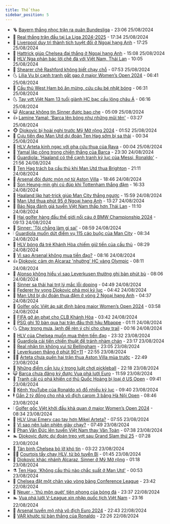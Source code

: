 ```yaml
---
title: Thể thao
sidebar_position: 5
---
```


<!-- vnexpress-the-thao:START -->
- 🪜 [Bayern thắng nhọc trận ra quân Bundesliga](https://vnexpress.net/bayern-thang-nhoc-tran-ra-quan-bundesliga-4785553.html) - 23:06 25/08/2024
- 🦩 [Real thắng trận đầu tại La Liga 2024-2025](https://vnexpress.net/real-thang-tran-dau-tai-la-liga-2024-2025-4785560.html) - 17:34 25/08/2024
- 🧰 [Liverpool duy trì thành tích tuyệt đối ở Ngoại hạng Anh](https://vnexpress.net/liverpool-duy-tri-thanh-tich-tuyet-doi-o-ngoai-hang-anh-4785559.html) - 17:25 25/08/2024
- 🤗 [Hattrick giúp Chelsea đại thắng ở Ngoại hạng Anh](https://vnexpress.net/hattrick-giup-chelsea-dai-thang-o-ngoai-hang-anh-4785550.html) - 15:08 25/08/2024
- 🥳 [HLV Nga phản bác lời chê đá với Việt Nam, Thái Lan](https://vnexpress.net/hlv-nga-phan-bac-loi-che-da-voi-viet-nam-thai-lan-4785515.html) - 10:05 25/08/2024
- 🦣 [Shearer chê Rashford không biết chạy chỗ](https://vnexpress.net/shearer-che-rashford-khong-biet-chay-cho-4785469.html) - 07:53 25/08/2024
- 🌜 [Lilia Vu bị cạnh tranh gắt gao ở major Women’s Open 2024](https://vnexpress.net/lilia-vu-bi-canh-tranh-gat-gao-o-major-women-s-open-2024-4785461.html) - 06:41 25/08/2024
- 🫶 [Cầu thủ West Ham bỏ ăn mừng, cứu cậu bé nhặt bóng](https://vnexpress.net/cau-thu-west-ham-bo-an-mung-cuu-cau-be-nhat-bong-4785443.html) - 06:31 25/08/2024
- 🌜 [Tay vợt Việt Nam 13 tuổi giành HC bạc cầu lông châu Á](https://vnexpress.net/tay-vot-viet-nam-13-tuoi-gianh-hc-bac-cau-long-chau-a-4785457.html) - 06:16 25/08/2024
- 😺 [Alcaraz không tin Sinner được bao che](https://vnexpress.net/alcaraz-khong-tin-sinner-duoc-bao-che-4785432.html) - 05:09 25/08/2024
- 👍 [Lamine Yamal: &#39;Barca lên bóng như những mũi tên&#39;](https://vnexpress.net/lamine-yamal-barca-len-bong-nhu-nhung-mui-ten-4785419.html) - 03:27 25/08/2024
- 🐵 [Djokovic bị hoài nghi trước Mỹ Mở rộng 2024](https://vnexpress.net/djokovic-bi-hoai-nghi-truoc-my-mo-rong-2024-4785380.html) - 01:52 25/08/2024
- 💫 [Cựu tiền đạo Man Utd dự đoán Ten Hag sớm bị sa thải](https://vnexpress.net/cuu-tien-dao-man-utd-du-doan-ten-hag-som-bi-sa-thai-4785367.html) - 00:34 25/08/2024
- 🦆 [HLV Arteta kinh ngạc với pha cứu thua của Raya](https://vnexpress.net/hlv-arteta-kinh-ngac-voi-pha-cuu-thua-cua-raya-4785364.html) - 00:04 25/08/2024
- 🙉 [Yamal lập công trong chiến thắng của Barca](https://vnexpress.net/yamal-lap-cong-trong-chien-thang-cua-barca-4785359.html) - 23:30 24/08/2024
- 📝 [Guardiola: &#39;Haaland có thể cạnh tranh kỷ lục của Messi, Ronaldo&#39;](https://vnexpress.net/guardiola-haaland-co-the-canh-tranh-ky-luc-cua-messi-ronaldo-4785361.html) - 21:56 24/08/2024
- 💯 [Ten Hag trách ba cầu thủ khi Man Utd thua Brighton](https://vnexpress.net/ten-hag-trach-ba-cau-thu-khi-man-utd-thua-brighton-4785360.html) - 21:11 24/08/2024
- 🌈 [Arsenal đòi được món nợ từ Aston Villa](https://vnexpress.net/arsenal-doi-duoc-mon-no-tu-aston-villa-4785356.html) - 18:46 24/08/2024
- 🦩 [Son Heung-min ghi cú đúp khi Tottenham thắng đậm](https://vnexpress.net/son-heung-min-ghi-cu-dup-khi-tottenham-thang-dam-4785351.html) - 16:33 24/08/2024
- 🐲 [Haaland lập hat-trick giúp Man City thắng ngược](https://vnexpress.net/haaland-lap-hat-trick-giup-man-city-thang-nguoc-4785344.html) - 15:59 24/08/2024
- 🌁 [Man Utd thua phút 95 ở Ngoại hạng Anh](https://vnexpress.net/man-utd-thua-phut-95-o-ngoai-hang-anh-4785327.html) - 13:27 24/08/2024
- 💯 [Báo Nga đánh giá tuyển Việt Nam thấp hơn Thái Lan](https://vnexpress.net/bao-nga-danh-gia-tuyen-viet-nam-thap-hon-thai-lan-4785302.html) - 11:10 24/08/2024
- 🌝 [Hai golfer hàng đầu thế giới nổi cáu ở BMW Championship 2024](https://vnexpress.net/hai-golfer-hang-dau-the-gioi-noi-cau-o-bmw-championship-2024-4785279.html) - 09:13 24/08/2024
- 🤖 [Sinner: &#39;Tôi chẳng làm gì sai&#39;](https://vnexpress.net/sinner-toi-chang-lam-gi-sai-4785237.html) - 08:59 24/08/2024
- 🕯 [Guardiola muốn dứt điểm vụ 115 cáo buộc của Man City](https://vnexpress.net/guardiola-muon-dut-diem-vu-115-cao-buoc-cua-man-city-4785209.html) - 08:34 24/08/2024
- 🧰 [HLV bóng đá trẻ Khánh Hòa chiếm giữ tiền của cầu thủ](https://vnexpress.net/hlv-bong-da-tre-khanh-hoa-chiem-giu-tien-cua-cau-thu-4785265.html) - 08:29 24/08/2024
- 🥳 [Vì sao Arsenal không mua tiền đạo?](https://vnexpress.net/vi-sao-arsenal-khong-mua-tien-dao-4785263.html) - 08:16 24/08/2024
- 👍 [Djokovic cảm ơn Alcaraz &#39;nhường&#39; HC vàng Olympic](https://vnexpress.net/djokovic-cam-on-alcaraz-nhuong-hc-vang-olympic-4785226.html) - 08:11 24/08/2024
- 💪 [Alonso không hiểu vì sao Leverkusen thường ghi bàn phút bù](https://vnexpress.net/alonso-khong-hieu-vi-sao-leverkusen-thuong-ghi-ban-phut-bu-4785169.html) - 08:06 24/08/2024
- 👹 [Sinner sa thải hai trợ lý mắc lỗi doping](https://vnexpress.net/sinner-sa-thai-hai-tro-ly-mac-loi-doping-4785214.html) - 04:49 24/08/2024
- 🧰 [Federer hy vọng Djokovic phá mọi kỷ lục](https://vnexpress.net/federer-hy-vong-djokovic-pha-moi-ky-luc-4785221.html) - 04:42 24/08/2024
- 🚀 [Man Utd bị dự đoán thua đậm ở vòng 2 Ngoại hạng Anh](https://vnexpress.net/man-utd-bi-du-doan-thua-dam-o-vong-2-ngoai-hang-anh-4785215.html) - 04:37 24/08/2024
- 🎃 [Golfer gốc Việt áp sát đỉnh bảng major Women’s Open 2024](https://vnexpress.net/golfer-goc-viet-ap-sat-dinh-bang-major-women-s-open-2024-4785198.html) - 03:58 24/08/2024
- 🧰 [FIFA gỡ án phạt cho CLB Khánh Hòa](https://vnexpress.net/fifa-go-an-phat-cho-clb-khanh-hoa-4785188.html) - 03:42 24/08/2024
- 👀 [PSG ghi 10 bàn qua hai trận đầu thời hậu Mbappe](https://vnexpress.net/psg-ghi-10-ban-qua-hai-tran-dau-thoi-hau-mbappe-4785131.html) - 01:11 24/08/2024
- 🌜 [Chạy trong mưa, lạnh để rèn ý chí cho chạy trail](https://vnexpress.net/chay-trong-mua-lanh-de-ren-y-chi-cho-chay-trail-4782667.html) - 00:16 24/08/2024
- 🫶 [HLV của Chelsea muốn mua thêm tiền đạo](https://vnexpress.net/hlv-cua-chelsea-muon-mua-them-tien-dao-4785096.html) - 23:32 23/08/2024
- 🦄 [Guardiola cải tiến chiến thuật để tránh nhàm chán](https://vnexpress.net/guardiola-cai-tien-chien-thuat-de-tranh-nham-chan-4785095.html) - 23:17 23/08/2024
- 🥳 [Real nhận tin không vui từ Bellingham](https://vnexpress.net/real-nhan-tin-khong-vui-tu-bellingham-4785094.html) - 23:05 23/08/2024
- 🐲 [Leverkusen thắng ở phút 90+11](https://vnexpress.net/leverkusen-thang-o-phut-90-11-4785092.html) - 22:55 23/08/2024
- 🧑‍🏫 [Arteta chưa quên hai trận thua Aston Villa mùa trước](https://vnexpress.net/arteta-chua-quen-hai-tran-thua-aston-villa-mua-truoc-4785093.html) - 22:49 23/08/2024
- 🤔 [Những điểm cần lưu ý trong luật chơi pickleball](https://vnexpress.net/nhung-diem-can-luu-y-trong-luat-choi-pickleball-4784973.html) - 22:18 23/08/2024
- 😺 [Barca chưa đăng ký được Vua phá lưới Euro](https://vnexpress.net/barca-chua-dang-ky-duoc-vua-pha-luoi-euro-4784976.html) - 11:59 23/08/2024
- 💪 [Tranh cãi cú phá khiến cơ thủ Quốc Hoàng bị loại ở US Open](https://vnexpress.net/tranh-cai-cu-pha-khien-co-thu-quoc-hoang-bi-loai-o-us-open-4784995.html) - 09:41 23/08/2024
- 💼 [Kênh YouTube của Ronaldo xô đổ nhiều kỷ lục](https://vnexpress.net/kenh-youtube-cua-ronaldo-xo-do-nhieu-ky-luc-4784912.html) - 09:40 23/08/2024
- 🕴 [Gần 2 tỷ đồng cho nhà vô địch carom 3 băng Hà Nội Open](https://vnexpress.net/gan-2-ty-dong-cho-nha-vo-dich-carom-3-bang-ha-noi-open-4784867.html) - 08:46 23/08/2024
- 🕯 [Golfer gốc Việt khởi đầu khả quan ở major Women’s Open 2024](https://vnexpress.net/golfer-goc-viet-khoi-dau-kha-quan-o-major-women-s-open-2024-4784963.html) - 08:34 23/08/2024
- 📝 [HLV Unai Emery cao tay hơn Mikel Arteta?](https://vnexpress.net/hlv-unai-emery-cao-tay-hon-mikel-arteta-4784850.html) - 07:55 23/08/2024
- 🧐 [Vì sao nên luân phiên giày chạy?](https://vnexpress.net/vi-sao-nen-luan-phien-giay-chay-4784812.html) - 07:49 23/08/2024
- 🙉 [Phan Văn Đức lên tuyển Việt Nam thay Văn Toàn](https://vnexpress.net/phan-van-duc-len-tuyen-viet-nam-thay-van-toan-4784906.html) - 07:38 23/08/2024
- 🏊 [Djokovic được dự đoán treo vợt sau Grand Slam thứ 25](https://vnexpress.net/djokovic-duoc-du-doan-treo-vot-sau-grand-slam-thu-25-4784871.html) - 07:28 23/08/2024
- 🌊 [Tân binh Chelsea bỏ lỡ khó tin](https://vnexpress.net/tan-binh-chelsea-bo-lo-kho-tin-4784778.html) - 03:22 23/08/2024
- 👨‍🏫 [Courtois tẩy chay HLV, từ bỏ tuyển Bỉ](https://vnexpress.net/courtois-tay-chay-hlv-tu-bo-tuyen-bi-4784708.html) - 01:45 23/08/2024
- 🥷 [Djokovic khác nhánh Alcaraz, Sinner ở Mỹ Mở rộng](https://vnexpress.net/djokovic-khac-nhanh-alcaraz-sinner-o-my-mo-rong-4784706.html) - 01:18 23/08/2024
- ⚗️ [Ten Hag: &#39;Không cầu thủ nào chắc suất ở Man Utd&#39;](https://vnexpress.net/ten-hag-khong-cau-thu-nao-chac-suat-o-man-utd-4784689.html) - 00:53 23/08/2024
- 🌮 [Chelsea đặt một chân vào vòng bảng Conference League](https://vnexpress.net/chelsea-dat-mot-chan-vao-vong-bang-conference-league-4784672.html) - 23:42 22/08/2024
- 🤩 [Neuer - &#39;thủ môn quét&#39; tiên phong của bóng đá](https://vnexpress.net/neuer-thu-mon-quet-tien-phong-cua-bong-da-4784527.html) - 23:37 22/08/2024
- 🏊 [Vua phá lưới V-League xin nhập quốc tịch Việt Nam](https://vnexpress.net/vua-pha-luoi-v-league-xin-nhap-quoc-tich-viet-nam-4784663.html) - 23:16 22/08/2024
- 🐎 [Arsenal tuyển mộ nhà vô địch Euro 2024](https://vnexpress.net/arsenal-tuyen-mo-nha-vo-dich-euro-2024-4784662.html) - 22:43 22/08/2024
- 💫 [VAR khước từ bàn thắng của Ronaldo](https://vnexpress.net/var-khuoc-tu-ban-thang-cua-ronaldo-4784661.html) - 22:26 22/08/2024<!-- vnexpress-the-thao:END -->
